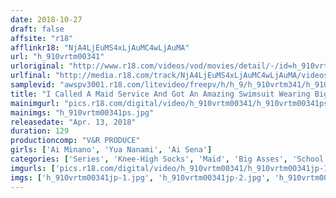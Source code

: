 ```yaml
---
date: 2018-10-27
draft: false
affsite: "r18"
afflinkr18: "NjA4LjEuMS4xLjAuMC4wLjAuMA"
url: "h_910vrtm00341"
urloriginal: "http://www.r18.com/videos/vod/movies/detail/-/id=h_910vrtm00341"
urlfinal: "http://media.r18.com/track/NjA4LjEuMS4xLjAuMC4wLjAuMA/videos/vod/movies/detail/-/id=h_910vrtm00341"
samplevid: "awspv3001.r18.com/litevideo/freepv/h/h_9/h_910vrtm341/h_910vrtm341_dmb_w.mp4"
title: "I Called A Maid Service And Got An Amazing Swimsuit Wearing Big Ass Girl In Knee High Socks! Check Out Her Bulging Ass Meat! I'm Pumping My Cock In For A Knee High Irresistible Quickie Session! She's Cumming Over And Over In High Speed Pussy Pumping Action! It Feels So Good She Keeps Begging For More Creampie Sex! 4"
mainimgurl: "pics.r18.com/digital/video/h_910vrtm00341/h_910vrtm00341ps.jpg"
mainimgs: "h_910vrtm00341ps.jpg"
releasedate: "Apr. 13, 2018"
duration: 129
productioncomp: "V&R PRODUCE"
girls: ['Ai Minano', 'Yua Nanami', 'Ai Sena']
categories: ['Series', 'Knee-High Socks', 'Maid', 'Big Asses', 'School Swimsuits', 'Quickie', 'Variety', 'Creampie', 'Hi-Def']
imgurls: ['pics.r18.com/digital/video/h_910vrtm00341/h_910vrtm00341jp-1.jpg', 'pics.r18.com/digital/video/h_910vrtm00341/h_910vrtm00341jp-2.jpg', 'pics.r18.com/digital/video/h_910vrtm00341/h_910vrtm00341jp-3.jpg', 'pics.r18.com/digital/video/h_910vrtm00341/h_910vrtm00341jp-4.jpg', 'pics.r18.com/digital/video/h_910vrtm00341/h_910vrtm00341jp-5.jpg', 'pics.r18.com/digital/video/h_910vrtm00341/h_910vrtm00341jp-6.jpg', 'pics.r18.com/digital/video/h_910vrtm00341/h_910vrtm00341jp-7.jpg', 'pics.r18.com/digital/video/h_910vrtm00341/h_910vrtm00341jp-8.jpg', 'pics.r18.com/digital/video/h_910vrtm00341/h_910vrtm00341jp-9.jpg', 'pics.r18.com/digital/video/h_910vrtm00341/h_910vrtm00341jp-10.jpg', 'pics.r18.com/digital/video/h_910vrtm00341/h_910vrtm00341jp-11.jpg', 'pics.r18.com/digital/video/h_910vrtm00341/h_910vrtm00341jp-12.jpg', 'pics.r18.com/digital/video/h_910vrtm00341/h_910vrtm00341jp-13.jpg', 'pics.r18.com/digital/video/h_910vrtm00341/h_910vrtm00341jp-14.jpg', 'pics.r18.com/digital/video/h_910vrtm00341/h_910vrtm00341jp-15.jpg', 'pics.r18.com/digital/video/h_910vrtm00341/h_910vrtm00341jp-16.jpg', 'pics.r18.com/digital/video/h_910vrtm00341/h_910vrtm00341jp-17.jpg', 'pics.r18.com/digital/video/h_910vrtm00341/h_910vrtm00341jp-18.jpg', 'pics.r18.com/digital/video/h_910vrtm00341/h_910vrtm00341jp-19.jpg', 'pics.r18.com/digital/video/h_910vrtm00341/h_910vrtm00341jp-20.jpg']
imgs: ['h_910vrtm00341jp-1.jpg', 'h_910vrtm00341jp-2.jpg', 'h_910vrtm00341jp-3.jpg', 'h_910vrtm00341jp-4.jpg', 'h_910vrtm00341jp-5.jpg', 'h_910vrtm00341jp-6.jpg', 'h_910vrtm00341jp-7.jpg', 'h_910vrtm00341jp-8.jpg', 'h_910vrtm00341jp-9.jpg', 'h_910vrtm00341jp-10.jpg', 'h_910vrtm00341jp-11.jpg', 'h_910vrtm00341jp-12.jpg', 'h_910vrtm00341jp-13.jpg', 'h_910vrtm00341jp-14.jpg', 'h_910vrtm00341jp-15.jpg', 'h_910vrtm00341jp-16.jpg', 'h_910vrtm00341jp-17.jpg', 'h_910vrtm00341jp-18.jpg', 'h_910vrtm00341jp-19.jpg', 'h_910vrtm00341jp-20.jpg']
---
```


